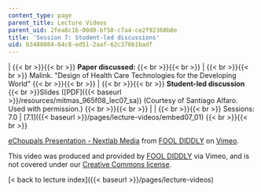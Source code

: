 ```yaml
---
content_type: page
parent_title: Lecture Videos
parent_uid: 2fea8c16-00d0-bf58-c7a4-ce2f92360b8e
title: 'Session 7: Student-led discussions'
uid: b3488084-64c8-ed51-2aaf-62c376b1badf
---
```


|  {{< br >}}{{< br >}} **Paper discussed:** {{< br >}}{{< br >}}  |  {{< br >}}{{< br >}} Malink. "Design of Health Care Technologies for the Developing World" {{< br >}}{{< br >}}  |  {{< br >}}{{< br >}} **Student-led discussion**  {{< br >}}Slides ([PDF]({{< baseurl >}}/resources/mitmas_965f08_lec07_sa)) (Courtesy of Santiago Alfaro. Used with permission.) {{< br >}}{{< br >}}  |
|  {{< br >}}{{< br >}} Sessions: 7.0 &#124; [7.1]({{< baseurl >}}/pages/lecture-videos/embed07_01) {{< br >}}{{< br >}}  

[eChoupals Presentation - Nextlab Media](https://vimeo.com/2053155) from [FOOL DIDDLY](https://vimeo.com/user717518) on [Vimeo](https://vimeo.com).

This video was produced and provided by [FOOL DIDDLY](https://vimeo.com/user717518) via Vimeo, and is not covered under our [Creative Commons license](/terms/#cc).

[< back to lecture index]({{< baseurl >}}/pages/lecture-videos)